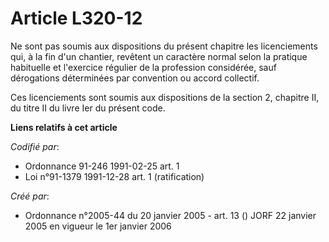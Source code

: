 # Article L320-12

Ne sont pas soumis aux dispositions du présent chapitre les licenciements qui, à la fin d'un chantier, revêtent un caractère
normal selon la pratique habituelle et l'exercice régulier de la profession considérée, sauf dérogations déterminées par
convention ou accord collectif.

Ces licenciements sont soumis aux dispositions de la section 2, chapitre II, du titre II du livre Ier du présent code.

**Liens relatifs à cet article**

_Codifié par_:

  - Ordonnance 91-246 1991-02-25 art. 1
  - Loi n°91-1379 1991-12-28 art. 1 (ratification)

_Créé par_:

  - Ordonnance n°2005-44 du 20 janvier 2005 - art. 13 () JORF 22 janvier 2005 en vigueur le 1er janvier 2006
